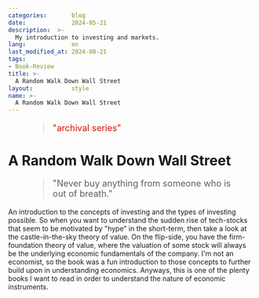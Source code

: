 ```yaml
---
categories:       blog
date:             2024-05-21
description:  >-
  My introduction to investing and markets.
lang:             en
last_modified_at: 2024-08-21
tags:
- Book-Review
title: >-
  A Random Walk Down Wall Street
layout:           style
name: >-
  A Random Walk Down Wall Street
---
```


<figure class="container-lg" style="padding: 0;">
    <blockquote class="blockquote" style="font-size: 18px; color: red;">
    <p style="color: #D21404;">"archival series"</p>
    </blockquote>
</figure>

# A Random Walk Down Wall Street

<figure class="container-lg" style="padding: 0;">
    <blockquote class="blockquote" style="font-size: 18px;">
    <p>"Never buy anything from someone who is out of breath."</p>
    </blockquote>
</figure>

An introduction to the concepts of investing and the types of investing possible. So when you want to understand the sudden rise of tech-stocks that seem to be motivated by "hype" in the short-term, then take a look at the castle-in-the-sky theory of value. On the flip-side, you have the firm-foundation theory of value, where the valuation of some stock will always be the underlying economic fundamentals of the company. I'm not an economist, so the book was a fun introduction to those concepts to further build upon in understanding economics. Anyways, this is one of the plenty books I want to read in order to understand the nature of economic instruments.
